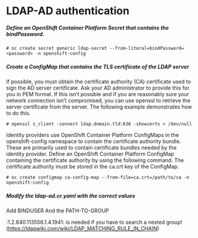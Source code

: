 # LDAP-AD authentication

##### Define an OpenShift Container Platform Secret that contains the bindPassword.
	# oc create secret generic ldap-secret --from-literal=bindPassword=<password> -n openshift-config
  
##### Create a ConfigMap that contains the TLS certificate of the LDAP server
If possible, you must obtain the certificate authority (CA) certificate used to sign the AD server certificate. Ask your AD administrator to provide this for you in PEM format. If this isn’t possible and if you are reasonably sure your network connection isn’t compromised, you can use openssl to retrieve the server certificate from the server. The following example demonstrates how to do this.
	
	# openssl s_client -connect ldap.domain.tld:636 -showcerts < /dev/null
	
Identity providers use OpenShift Container Platform ConfigMaps in the openshift-config namespace to contain the certificate authority bundle. These are primarily used to contain certificate bundles needed by the identity provider.
Define an OpenShift Container Platform ConfigMap containing the certificate authority by using the following command. The certificate authority must be stored in the ca.crt key of the ConfigMap.
	
	# oc create configmap ca-config-map --from-file=ca.crt=/path/to/ca -n openshift-config

##### Modify the ldap-ad.cr.yaml with the correct values

Add BINDUSER
And the PATH-TO-GROUP

:1.2.840.113556.1.4.1941: is needed if you have to search a nested group! (https://ldapwiki.com/wiki/LDAP_MATCHING_RULE_IN_CHAIN)
